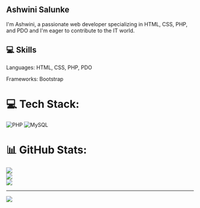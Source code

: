 ## Ashwini Salunke

I'm Ashwini, a passionate web developer specializing in HTML, CSS, PHP, and PDO and I'm eager to contribute to the IT world.
## 💻 Skills

Languages: HTML, CSS, PHP, PDO

Frameworks: Bootstrap


# 💻 Tech Stack:
![PHP](https://img.shields.io/badge/php-%23777BB4.svg?style=for-the-badge&logo=php&logoColor=white) ![MySQL](https://img.shields.io/badge/mysql-4479A1.svg?style=for-the-badge&logo=mysql&logoColor=white)
# 📊 GitHub Stats:
![](https://github-readme-stats.vercel.app/api?username=AshwiniScripter&theme=dark&hide_border=false&include_all_commits=false&count_private=false)<br/>
![](https://github-readme-streak-stats.herokuapp.com/?user=AshwiniScripter&theme=dark&hide_border=false)<br/>
![](https://github-readme-stats.vercel.app/api/top-langs/?username=AshwiniScripter&theme=dark&hide_border=false&include_all_commits=false&count_private=false&layout=compact)

---
[![](https://visitcount.itsvg.in/api?id=AshwiniScripter&icon=0&color=0)](https://visitcount.itsvg.in)

<!-- Proudly created with GPRM ( https://gprm.itsvg.in ) -->
